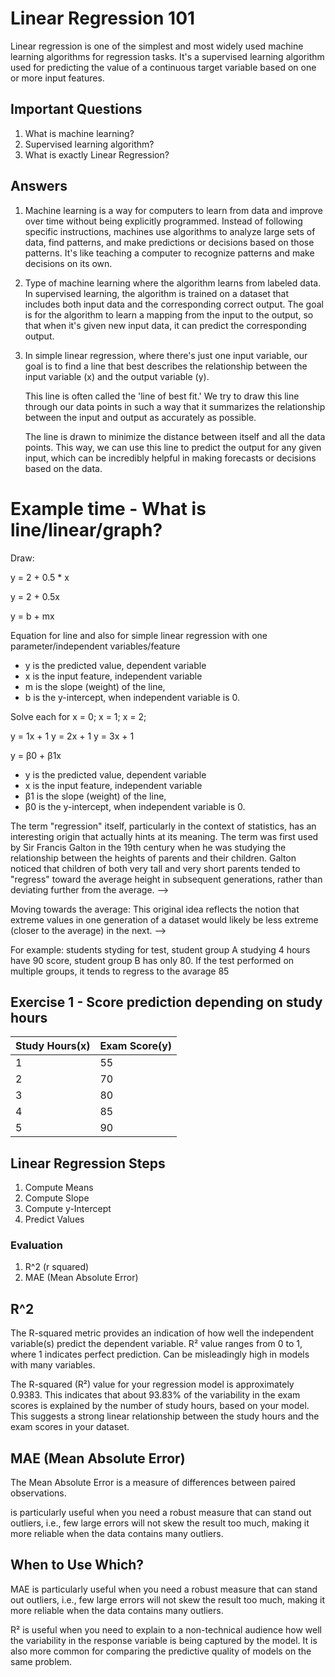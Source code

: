 # Linear Regression 101

Linear regression is one of the simplest and most widely used machine learning algorithms
for regression tasks. It's a supervised learning algorithm used for predicting the value
of a continuous target variable based on one or more input features.

## Important Questions ##

1.  What is machine learning?
2.  Supervised learning algorithm?
3.  What is exactly Linear Regression?

## Answers ##

1. Machine learning is a way for computers to learn from data and improve over time without being explicitly programmed.
Instead of following specific instructions, machines use algorithms to analyze large sets of data, find patterns, and make predictions or decisions based on those patterns. It's like teaching a computer to recognize patterns and make decisions on its own.


2. Type of machine learning where the algorithm learns from labeled data. In supervised learning, the algorithm is trained on a dataset that includes both input data and the corresponding correct output. The goal is for the algorithm to learn a mapping from the input to the output, so that when it's given new input data, it can predict the corresponding output.

3. In simple linear regression, where there's just one input variable, our goal is to find a line that best describes the relationship between the input variable (x) and the output variable (y).

   This line is often called the 'line of best fit.' We try to draw this line through our data points in such a way that it summarizes the relationship between the input and output as accurately as possible.

   The line is drawn to minimize the distance between itself and all the data points. This way, we can use this line to predict the output for any given input, which can be incredibly helpful in making forecasts or decisions based on the data.

# Example time - What is line/linear/graph?

Draw:

y = 2 + 0.5 * x

y = 2 + 0.5x

y = b + mx

Equation for line and also for simple linear regression with one parameter/independent variables/feature

- y is the predicted value, dependent variable
- x is the input feature, independent variable
- m is the slope (weight) of the line,
- b is the y-intercept, when independent variable is 0.


Solve each for x = 0; x = 1; x = 2;

y = 1x + 1
y = 2x + 1
y = 3x + 1


y = β0 ​+ β1​x

- y is the predicted value, dependent variable
- x is the input feature, independent variable
- β1 is the slope (weight) of the line,
- β0 is the y-intercept, when independent variable is 0.



The term "regression" itself, particularly in the context of statistics, has an interesting origin that actually hints at its meaning. The term was first used by Sir Francis Galton in the 19th century when he was studying the relationship between the heights of parents and their children. Galton noticed that children of both very tall and very short parents tended to "regress" toward the average height in subsequent generations, rather than deviating further from the average. -->

Moving towards the average: This original idea reflects the notion that extreme values in one generation of a dataset would likely be less extreme (closer to the average) in the next. -->

For example: students styding for test, student group A studying 4 hours have 90 score,
student group B has only 80.
If the test performed on multiple groups, it tends to regress to the avarage 85

## Exercise 1 - Score prediction depending on study hours

|  Study Hours(x) | Exam Score(y)  |
|---|---|
|  1 | 55  |
|  2 | 70  |
|  3 | 80  |
|  4 | 85  |
|  5 | 90  |


## Linear Regression Steps

1. Compute Means
2. Compute Slope
3. Compute y-Intercept
4. Predict Values

### Evaluation
1. R^2 (r squared)
2. MAE (Mean Absolute Error)



## R^2
The R-squared metric provides an indication of how well the independent variable(s) predict the dependent variable.
R² value ranges from 0 to 1, where 1 indicates perfect prediction.
Can be misleadingly high in models with many variables.

The R-squared (R²) value for your regression model is approximately 0.9383. This indicates that about 93.83% of the variability in the exam scores is explained by the number of study hours, based on your model. This suggests a strong linear relationship between the study hours and the exam scores in your dataset.


## MAE (Mean Absolute Error)

The Mean Absolute Error is a measure of differences between paired observations.

is particularly useful when you need a robust measure that can stand out outliers, i.e., few large errors will not skew the result too much, making it more reliable when the data contains many outliers.

## When to Use Which?

MAE is particularly useful when you need a robust measure that can stand out outliers, i.e., few large errors will not skew the result too much, making it more reliable when the data contains many outliers.

R² is useful when you need to explain to a non-technical audience how well the variability in the response variable is being captured by the model. It is also more common for comparing the predictive quality of models on the same problem.


